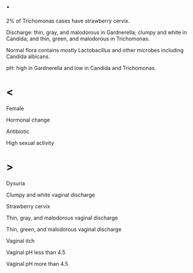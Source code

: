 # .

2% of Trichomonas cases have strawberry cervix.

Discharge: thin, gray, and malodorous in Gardnerella; clumpy and white in Candida; and thin, green, and malodorous in Trichomonas.

Normal flora contains mostly Lactobacillus and other microbes including Candida albicans.

pH: high in Gardnerella and low in Candida and Trichomonas.

# <

Female

Hormonal change

Antibiotic

High sexual activity

# >

Dysuria

Clumpy and white vaginal discharge

Strawberry cervix

Thin, gray, and malodorous vaginal discharge

Thin, green, and malodorous vaginal discharge

Vaginal itch

Vaginal pH less than 4.5

Vaginal pH more than 4.5
